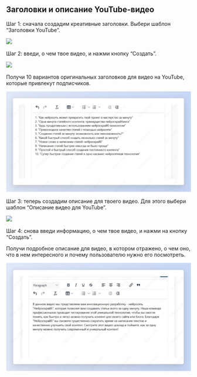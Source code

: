 ﻿ ## Заголовки и описание YouTube-видео
Шаг 1: сначала создадим креативные заголовки. Выбери шаблон “Заголовки YouTube”.

![](../_media/Aspose.Words.b3890fd8-f8e5-4425-8ccc-acae17986637.104.png)

Шаг 2: введи, о чем твое видео, и нажми кнопку “Создать”.

![](../_media/Aspose.Words.b3890fd8-f8e5-4425-8ccc-acae17986637.105.png)

Получи 10 вариантов оригинальных заголовков для видео на YouTube, которые привлекут подписчиков.

![](../_media/Aspose.Words.b3890fd8-f8e5-4425-8ccc-acae17986637.106.jpeg)


Шаг 3: теперь создадим описание для твоего видео. Для этого выбери шаблон “Описание видео для YouTube”.

![](../_media/Aspose.Words.b3890fd8-f8e5-4425-8ccc-acae17986637.107.png)

Шаг 4: снова введи информацию, о чем твое видео, и нажми на кнопку “Создать”. 

Получи подробное описание для видео, в котором отражено, о чем оно, что в нем интересного и почему пользователю нужно его посмотреть.

![](../_media/Aspose.Words.b3890fd8-f8e5-4425-8ccc-acae17986637.108.jpeg)
